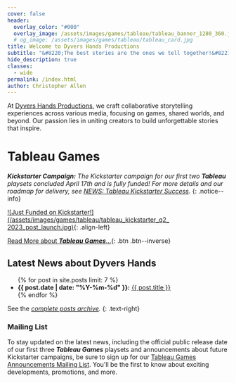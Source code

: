 ```yaml
---
cover: false
header:
  overlay_color: "#000"
  overlay_image: /assets/images/games/tableau/tableau_banner_1280_360.jpg
  # og_image: /assets/images/games/tableau/tableau_card.jpg
title: Welcome to Dyvers Hands Productions
subtitle: "&#8220;The best stories are the ones we tell together!&#8221;"
hide_description: true
classes:
  - wide
permalink: /index.html
author: Christopher Allen
---
```


At [Dyvers Hands Productions](/About), we craft collaborative storytelling experiences across various media, focusing on games, shared worlds, and beyond. Our passion lies in uniting creators to build unforgettable stories that inspire.

# Tableau Games

_**Kickstarter Campaign:** The Kickstarter campaign for our first two **Tableau** playsets concluded April 17th and is fully funded! For more details and our roadmap for delivery, see [NEWS: Tableau Kickstarter Success](/news/Tableau-Kickstarter-Success/)._
{: .notice--info}

[![Just Funded on Kickstarter!](/assets/images/games/tableau/tableau_kickstarter_q2_ 2023_post_launch.jpg)](/Tableau){: .align-left}

[Read More about ***Tableau Games***…](/Tableau){: .btn .btn--inverse}

## Latest News about Dyvers Hands

<ul>
{% for post in site.posts limit: 7 %}
<li><b>{{ post.date | date: "%Y-%m-%d" }}:</b> <a href="{{ post.url }}">{{ post.title }}</a></li>
{% endfor %}
</ul>

See the _[complete posts archive](/posts/)._ 
{: .text-right}

### Mailing List

To stay updated on the latest news, including the official public release date of our first three ***Tableau Games*** playsets and announcements about future Kickstarter campaigns, be sure to sign up for our [Tableau Games Announcements Mailing List](https://dyvershands.page.link/85EH). You'll be the first to know about exciting developments, promotions, and more.
